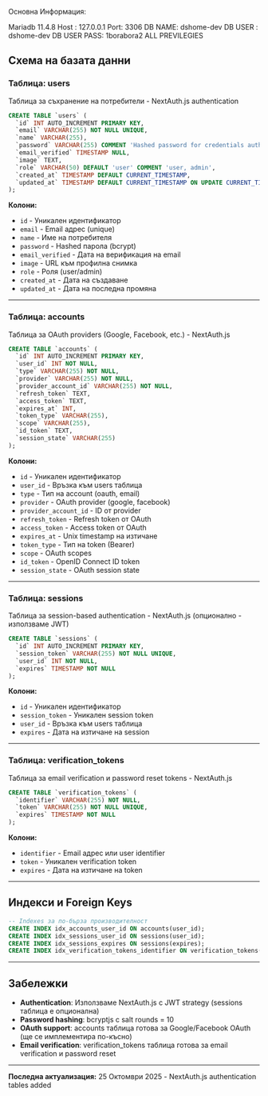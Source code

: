 Основна Информация:

Mariadb 11.4.8
Host : 127.0.0.1
Port: 3306
DB NAME: dshome-dev
DB USER : dshome-dev
DB USER PASS: 1borabora2
ALL PREVILEGIES


## Схема на базата данни

### Таблица: users
Таблица за съхранение на потребители - NextAuth.js authentication

```sql
CREATE TABLE `users` (
  `id` INT AUTO_INCREMENT PRIMARY KEY,
  `email` VARCHAR(255) NOT NULL UNIQUE,
  `name` VARCHAR(255),
  `password` VARCHAR(255) COMMENT 'Hashed password for credentials auth',
  `email_verified` TIMESTAMP NULL,
  `image` TEXT,
  `role` VARCHAR(50) DEFAULT 'user' COMMENT 'user, admin',
  `created_at` TIMESTAMP DEFAULT CURRENT_TIMESTAMP,
  `updated_at` TIMESTAMP DEFAULT CURRENT_TIMESTAMP ON UPDATE CURRENT_TIMESTAMP
);
```

**Колони:**
- `id` - Уникален идентификатор
- `email` - Email адрес (unique)
- `name` - Име на потребителя
- `password` - Hashed парола (bcrypt)
- `email_verified` - Дата на верификация на email
- `image` - URL към профилна снимка
- `role` - Роля (user/admin)
- `created_at` - Дата на създаване
- `updated_at` - Дата на последна промяна

---

### Таблица: accounts
Таблица за OAuth providers (Google, Facebook, etc.) - NextAuth.js

```sql
CREATE TABLE `accounts` (
  `id` INT AUTO_INCREMENT PRIMARY KEY,
  `user_id` INT NOT NULL,
  `type` VARCHAR(255) NOT NULL,
  `provider` VARCHAR(255) NOT NULL,
  `provider_account_id` VARCHAR(255) NOT NULL,
  `refresh_token` TEXT,
  `access_token` TEXT,
  `expires_at` INT,
  `token_type` VARCHAR(255),
  `scope` VARCHAR(255),
  `id_token` TEXT,
  `session_state` VARCHAR(255)
);
```

**Колони:**
- `id` - Уникален идентификатор
- `user_id` - Връзка към users таблица
- `type` - Тип на account (oauth, email)
- `provider` - OAuth provider (google, facebook)
- `provider_account_id` - ID от provider
- `refresh_token` - Refresh token от OAuth
- `access_token` - Access token от OAuth
- `expires_at` - Unix timestamp на изтичане
- `token_type` - Тип на token (Bearer)
- `scope` - OAuth scopes
- `id_token` - OpenID Connect ID token
- `session_state` - OAuth session state

---

### Таблица: sessions
Таблица за session-based authentication - NextAuth.js (опционално - използваме JWT)

```sql
CREATE TABLE `sessions` (
  `id` INT AUTO_INCREMENT PRIMARY KEY,
  `session_token` VARCHAR(255) NOT NULL UNIQUE,
  `user_id` INT NOT NULL,
  `expires` TIMESTAMP NOT NULL
);
```

**Колони:**
- `id` - Уникален идентификатор
- `session_token` - Уникален session token
- `user_id` - Връзка към users таблица
- `expires` - Дата на изтичане на session

---

### Таблица: verification_tokens
Таблица за email verification и password reset tokens - NextAuth.js

```sql
CREATE TABLE `verification_tokens` (
  `identifier` VARCHAR(255) NOT NULL,
  `token` VARCHAR(255) NOT NULL UNIQUE,
  `expires` TIMESTAMP NOT NULL
);
```

**Колони:**
- `identifier` - Email адрес или user identifier
- `token` - Уникален verification token
- `expires` - Дата на изтичане на token

---

## Индекси и Foreign Keys

```sql
-- Indexes за по-бърза производителност
CREATE INDEX idx_accounts_user_id ON accounts(user_id);
CREATE INDEX idx_sessions_user_id ON sessions(user_id);
CREATE INDEX idx_sessions_expires ON sessions(expires);
CREATE INDEX idx_verification_tokens_identifier ON verification_tokens(identifier);
```

---

## Забележки

- **Authentication**: Използваме NextAuth.js с JWT strategy (sessions таблица е опционална)
- **Password hashing**: bcryptjs с salt rounds = 10
- **OAuth support**: accounts таблица готова за Google/Facebook OAuth (ще се имплементира по-късно)
- **Email verification**: verification_tokens таблица готова за email verification и password reset

---

**Последна актуализация:** 25 Октомври 2025 - NextAuth.js authentication tables added